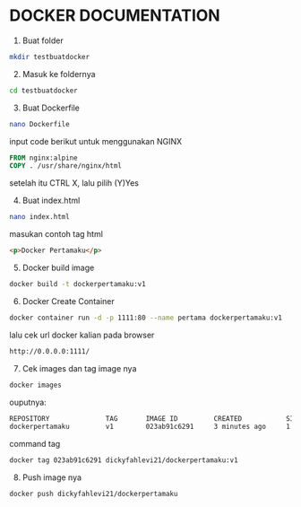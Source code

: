 # DOCKER DOCUMENTATION

1. Buat folder
```bash
mkdir testbuatdocker
```

2. Masuk ke foldernya
```bash
cd testbuatdocker
```

3. Buat Dockerfile
```bash
nano Dockerfile
```
input code berikut untuk menggunakan NGINX
```Dockerfile
FROM nginx:alpine
COPY . /usr/share/nginx/html
```
setelah itu CTRL X, lalu pilih (Y)Yes

4. Buat index.html

```bash
nano index.html
```

masukan contoh tag html
```HTML
<p>Docker Pertamaku</p>
```

5. Docker build image

```bash
docker build -t dockerpertamaku:v1
```

6. Docker Create Container

```bash
docker container run -d -p 1111:80 --name pertama dockerpertamaku:v1
```

lalu cek url docker kalian pada browser
```bash
http://0.0.0.0:1111/
```


7. Cek images dan tag image nya
```bash
docker images
```

ouputnya:
```bash
REPOSITORY              TAG       IMAGE ID         CREATED           SIZE
dockerpertamaku         v1        023ab91c6291     3 minutes ago     1 MB
```

command tag
```bash
docker tag 023ab91c6291 dickyfahlevi21/dockerpertamaku:v1
```

8. Push image nya
```bash
docker push dickyfahlevi21/dockerpertamaku
```